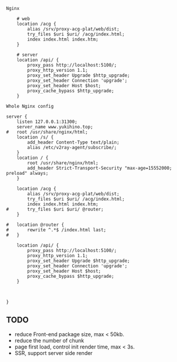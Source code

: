 `Nginx`

```
    # web
	location /acg {
		alias /srv/proxy-acg-plat/web/dist;
		try_files $uri $uri/ /acg/index.html;
		index index.html index.htm;
	}

```

```
    # server
	location /api/ {
		proxy_pass http://localhost:5100/;
		proxy_http_version 1.1;
		proxy_set_header Upgrade $http_upgrade;
		proxy_set_header Connection 'upgrade';
		proxy_set_header Host $host;
		proxy_cache_bypass $http_upgrade;
	}
```

`Whole Nginx config`

```
server {
	listen 127.0.0.1:31300;
	server_name www.yukihino.top;
#	root /usr/share/nginx/html;
	location /s/ {
		add_header Content-Type text/plain;
		alias /etc/v2ray-agent/subscribe/;
	}
	location / {
		root /usr/share/nginx/html;
		add_header Strict-Transport-Security "max-age=15552000; preload" always;
	}

	location /acg {
		alias /srv/proxy-acg-plat/web/dist;
		try_files $uri $uri/ /acg/index.html;
		index index.html index.htm;
#		try_files $uri $uri/ @router;
	}

#	location @router {
#		rewrite ^.*$ /index.html last;
#	}

	location /api/ {
		proxy_pass http://localhost:5100/;
		proxy_http_version 1.1;
		proxy_set_header Upgrade $http_upgrade;
		proxy_set_header Connection 'upgrade';
		proxy_set_header Host $host;
		proxy_cache_bypass $http_upgrade;
	}



}
```

## TODO

- reduce Front-end package size, max < 50kb.
- reduce the number of chunk
- page first load, control init render time, max < 3s.
- SSR, support server side render
